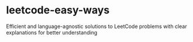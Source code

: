 # leetcode-easy-ways
Efficient and language-agnostic solutions to LeetCode problems with clear explanations for better understanding
